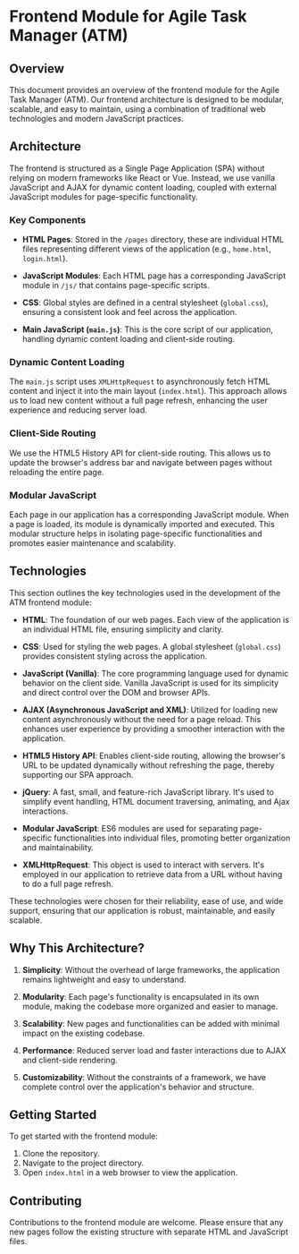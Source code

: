 # Frontend Module for Agile Task Manager (ATM)

## Overview

This document provides an overview of the frontend module for the Agile Task Manager (ATM). Our frontend architecture is designed to be modular, scalable, and easy to maintain, using a combination of traditional web technologies and modern JavaScript practices.

## Architecture

The frontend is structured as a Single Page Application (SPA) without relying on modern frameworks like React or Vue. Instead, we use vanilla JavaScript and AJAX for dynamic content loading, coupled with external JavaScript modules for page-specific functionality.

### Key Components

- **HTML Pages**: Stored in the `/pages` directory, these are individual HTML files representing different views of the application (e.g., `home.html`, `login.html`).

- **JavaScript Modules**: Each HTML page has a corresponding JavaScript module in `/js/` that contains page-specific scripts.

- **CSS**: Global styles are defined in a central stylesheet (`global.css`), ensuring a consistent look and feel across the application.

- **Main JavaScript (`main.js`)**: This is the core script of our application, handling dynamic content loading and client-side routing.

### Dynamic Content Loading

The `main.js` script uses `XMLHttpRequest` to asynchronously fetch HTML content and inject it into the main layout (`index.html`). This approach allows us to load new content without a full page refresh, enhancing the user experience and reducing server load.

### Client-Side Routing

We use the HTML5 History API for client-side routing. This allows us to update the browser's address bar and navigate between pages without reloading the entire page.

### Modular JavaScript

Each page in our application has a corresponding JavaScript module. When a page is loaded, its module is dynamically imported and executed. This modular structure helps in isolating page-specific functionalities and promotes easier maintenance and scalability.

## Technologies

This section outlines the key technologies used in the development of the ATM frontend module:

- **HTML**: The foundation of our web pages. Each view of the application is an individual HTML file, ensuring simplicity and clarity.

- **CSS**: Used for styling the web pages. A global stylesheet (`global.css`) provides consistent styling across the application.

- **JavaScript (Vanilla)**: The core programming language used for dynamic behavior on the client side. Vanilla JavaScript is used for its simplicity and direct control over the DOM and browser APIs.

- **AJAX (Asynchronous JavaScript and XML)**: Utilized for loading new content asynchronously without the need for a page reload. This enhances user experience by providing a smoother interaction with the application.

- **HTML5 History API**: Enables client-side routing, allowing the browser's URL to be updated dynamically without refreshing the page, thereby supporting our SPA approach.

- **jQuery**: A fast, small, and feature-rich JavaScript library. It's used to simplify event handling, HTML document traversing, animating, and Ajax interactions.

- **Modular JavaScript**: ES6 modules are used for separating page-specific functionalities into individual files, promoting better organization and maintainability.

- **XMLHttpRequest**: This object is used to interact with servers. It's employed in our application to retrieve data from a URL without having to do a full page refresh.

These technologies were chosen for their reliability, ease of use, and wide support, ensuring that our application is robust, maintainable, and easily scalable.

## Why This Architecture?

1. **Simplicity**: Without the overhead of large frameworks, the application remains lightweight and easy to understand.

2. **Modularity**: Each page's functionality is encapsulated in its own module, making the codebase more organized and easier to manage.

3. **Scalability**: New pages and functionalities can be added with minimal impact on the existing codebase.

4. **Performance**: Reduced server load and faster interactions due to AJAX and client-side rendering.

5. **Customizability**: Without the constraints of a framework, we have complete control over the application's behavior and structure.

## Getting Started

To get started with the frontend module:

1. Clone the repository.
2. Navigate to the project directory.
3. Open `index.html` in a web browser to view the application.

## Contributing

Contributions to the frontend module are welcome. Please ensure that any new pages follow the existing structure with separate HTML and JavaScript files.
